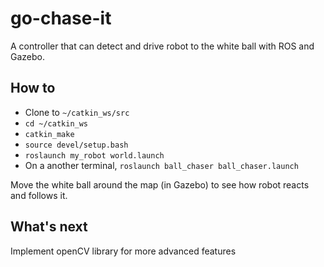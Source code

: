 # go-chase-it

A controller that can detect and drive robot to the white ball with ROS and Gazebo.

## How to 

- Clone to `~/catkin_ws/src`
- `cd ~/catkin_ws`
- `catkin_make`
- `source devel/setup.bash`
- `roslaunch my_robot world.launch`
- On a another terminal, `roslaunch ball_chaser ball_chaser.launch`

Move the white ball around the map (in Gazebo) to see how robot reacts and follows it.

## What's next

Implement openCV library for more advanced features
